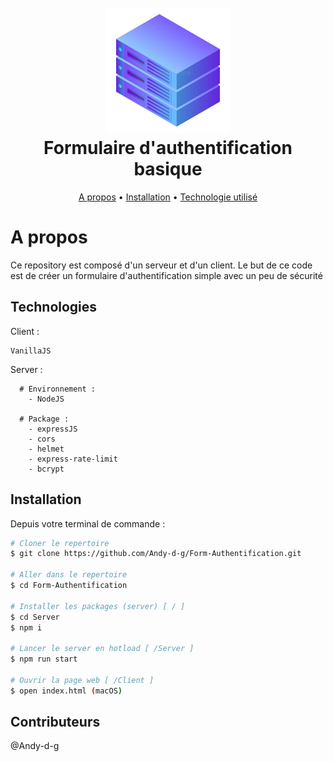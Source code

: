 <div align="center">
  <h1>
    <br>
    <a href=""><img src="server.jpg" alt="Favicon" width="200"></a>
    <br>
    Formulaire d'authentification basique
    <br>
  </h1>
</div>

<div align="center">
  <a href="#a-propos">A propos</a> •
  <a href="#installation">Installation</a> •
  <a href="#technologies">Technologie utilisé</a> 
</div>

# A propos

Ce repository est composé d'un serveur et d'un client.
Le but de ce code est de créer un formulaire d'authentification simple avec un peu de sécurité

## Technologies

Client : 
```
VanillaJS
```

Server :
```
  # Environnement : 
    - NodeJS
  
  # Package : 
    - expressJS
    - cors
    - helmet
    - express-rate-limit
    - bcrypt
```
## Installation

Depuis votre terminal de commande : 

```bash
# Cloner le repertoire
$ git clone https://github.com/Andy-d-g/Form-Authentification.git

# Aller dans le repertoire
$ cd Form-Authentification

# Installer les packages (server) [ / ]
$ cd Server
$ npm i

# Lancer le server en hotload [ /Server ]
$ npm run start

# Ouvrir la page web [ /Client ]
$ open index.html (macOS)

```
## Contributeurs

@Andy-d-g
